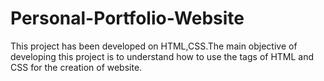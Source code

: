 # Personal-Portfolio-Website
This project has been developed on HTML,CSS.The main objective of developing this project is to understand how to use the tags of HTML and CSS
for the creation of website.
